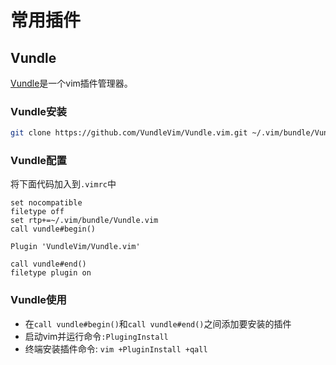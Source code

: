 # 常用插件

## Vundle

[Vundle](https://github.com/VundleVim/Vundle.vim)是一个vim插件管理器。

### Vundle安装

```bash
git clone https://github.com/VundleVim/Vundle.vim.git ~/.vim/bundle/Vundle.vim
```

### Vundle配置

将下面代码加入到`.vimrc`中

```vim
set nocompatible
filetype off
set rtp+=~/.vim/bundle/Vundle.vim
call vundle#begin()

Plugin 'VundleVim/Vundle.vim'

call vundle#end()
filetype plugin on
```

### Vundle使用

 * 在`call vundle#begin()`和`call vundle#end()`之间添加要安装的插件
 * 启动vim并运行命令`:PlugingInstall`
 * 终端安装插件命令: `vim +PluginInstall +qall`
